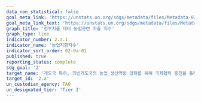 ```yaml
---
data_non_statistical: false
goal_meta_link: 'https://unstats.un.org/sdgs/metadata/files/Metadata-02-0a-01.pdf'
goal_meta_link_text: 'https://unstats.un.org/sdgs/metadata/files/Metadata-02-0a-01.pdf'
graph_title: '정부지출 대비 농업관련 지출 지수'
graph_type: line
indicator_number: 2.a.1
indicator_name: '농업지향지수'
indicator_sort_order: 02-0a-01
published: true
reporting_status: complete
sdg_goal: '2'
target_name: '개도국 특히, 최빈개도국의 농업 생산역량 강화를 위해 국제협력 증진을 통해 농촌 지역 사회기반시설, 농업 연구 및 지원 서비스, 기술 개발, 식물 및 가축 유전자은행에 대한 투자 확대'
target_id: '2.a'
un_custodian_agency: FAO
un_designated_tier: 'Tier I'
---
```

